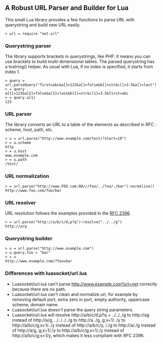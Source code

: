## A Robust URL Parser and Builder for Lua

This small Lua library provides a few functions to parse URL with querystring and build new URL easily.

    > url = require "net.url"

### Querystring parser

The library supports brackets in querystrings, like PHP. It means you can use brackets to build multi-dimensional tables. The parsed querystring has a tostring() helper. As usual with Lua, if no index is specified, it starts from index 1.

    > query = url.parseQuery("first=abc&a[]=123&a[]=false&b[]=str&c[]=3.5&a[]=last")
    > = query
    a[1]=123&a[2]=false&a[3]=last&b[1]=str&c[1]=3.5&first=abc
    > = query.a[1]
    123

### URL parser

The library converts an URL to a table of the elements as described in RFC : scheme, host, path, etc.

    > u = url.parse("http://www.example.com/test/?start=10")
    > = u.scheme
    http
    > = u.host
    www.example.com
    > = u.path
    /test/

### URL normalization

    > = url.parse("http://www.FOO.com:80///foo/../foo/./bar"):normalize()
    http://www.foo.com/foo/bar

### URL resolver

URL resolution follows the examples provided in the [RFC 2396](http://tools.ietf.org/html/rfc2396#appendix-C).

    > = url.parse("http://a/b/c/d;p?q"):resolve("../../g")
    http://a/g

### Querystring builder

    > u = url.parse("http://www.example.com")
    > u.query.foo = "bar"
    > = u
    http://www.example.com/?foo=bar

### Differences with luasocket/url.lua

- Luasocket/url.lua can't parse http://www.example.com?url=net correctly because there are no path.
- Luasocket/url.lua can't clean and normalize url, for example by removing default port, extra zero in port, empty authority, uppercase scheme, domain name.
- Luasocket/url.lua doesn't parse the query string parameters.
- Luasocket/url.lua will resolve http://a/b/c/d;p?q + ../../../g to http://ag instead of http://a/g,
../../../../g to http://a../g, g;x=1/../y to http://a/b/c/g;x=1/../y instead of http://a/b/c/y, /./g to http://a/./g instead of http://a/g, g;x=1/./y to http://a/b/c/g;x=1/./y instead of http://a/b/c/g;x=1/y, which makes it less compliant with RFC 2396.

